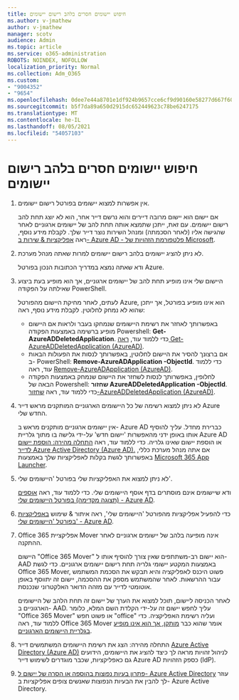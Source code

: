 ```yaml
---
title: חיפוש יישומים חסרים בלהב רישום יישומים
ms.author: v-jmathew
author: v-jmathew
manager: scotv
audience: Admin
ms.topic: article
ms.service: o365-administration
ROBOTS: NOINDEX, NOFOLLOW
localization_priority: Normal
ms.collection: Adm_O365
ms.custom:
- "9004352"
- "9654"
ms.openlocfilehash: 0dee7e44a8701e1df924b9657cce6cf9d90160e58277d667f6069a4cbcf87ce5
ms.sourcegitcommit: b5f7da89a650d2915dc652449623c78be6247175
ms.translationtype: MT
ms.contentlocale: he-IL
ms.lasthandoff: 08/05/2021
ms.locfileid: "54057103"
---
```

# <a name="find-missing-applications-on-app-registration-blade"></a>חיפוש יישומים חסרים בלהב רישום יישומים

1. אין אפשרות למצוא יישומים בפורטל רישום יישומים.

    אם יישום הוא יישום מרובה דיירים והוא נרשם דייר אחר, הוא לא יוצג תחת להב רישום יישומים. עם זאת, ייתכן שתמצא אותה תחת להב של יישומים ארגוניים לאחר שהגישה אליו (לאחר הסכמתה) ומנהל השירות נוצר דייר שלך. לקבלת מידע נוסף, ראה [אפליקציות & שירות ב- Azure AD - פלטפורמת הזהויות של Microsoft](https://docs.microsoft.com/azure/active-directory/develop/app-objects-and-service-principals).
2. לא ניתן להציג יישומים בלהב רישום יישומים למרות שאתה מנהל מערכת.

    ודא שאתה נמצא במדריך הכתובות הנכון בפורטל Azure.
3. היישום שלי אינו מופיע תחת להב של יישומים ארגוניים, אך הוא מופיע בעת ביצוע שאילתה על הפקודה PowerShell.

    לעתים, לאחר מחיקת היישום מהפורטל Azure, הוא אינו מופיע בפורטל, אך ייתכן שהוא לא נמחק לחלוטין. לקבלת מידע נוסף, ראה:
    - באפשרותך לאחזר את רשימת היישומים שנמחקו בעבר ולראות אם היישום מופיע ברשימה באמצעות הפקודה Powershell: **Get-AzureADDeletedApplication**. כדי ללמוד עוד, [ראה Get-AzureADDeletedApplication (AzureAD)](https://docs.microsoft.com/powershell/module/azuread/get-azureaddeletedapplication).
    - אם ברצונך להסיר את היישום לחלוטין, באפשרותך לנסות את הפעולות הבאות ב- PowerShell: **Remove-AzureADApplication -ObjectId**. כדי ללמוד עוד, ראה [Remove-AzureADApplication (AzureAD)](https://docs.microsoft.com/powershell/module/azuread/remove-azureadapplication).
    - לחלופין, באפשרותך לנסות לשחזר את היישום שנמחק באמצעות הפקודה הבאה של Powershell: **שחזור AzureADDeletedApplication -ObjectId**. כדי ללמוד עוד, ראה [שחזור-AzureADDeletedApplication (AzureAD)](https://docs.microsoft.com/powershell/module/azuread/restore-azureaddeletedapplication).
4. לא ניתן למצוא רשימה של כל היישומים הארגוניים המותקנים מראש דייר Azure החדש שלי.

    אין יישומים ארגוניים מותקנים מראש ב- Azure AD כברירת מחדל. עליך להוסיף אותו באופן ידני מהאפשרות 'יישום חדש' על-ידי גלישה בו מתוך גלריית Azure AD או הוספת יישום שאינו גלריה. כדי ללמוד עוד, ראה [התחלה מהירה: הוספת יישום לדייר Azure Active Directory (Azure AD).](https://docs.microsoft.com/azure/active-directory/manage-apps/add-application-portal)
    אם אתה מנהל מערכת כללי, באפשרותך לגשת בקלות לאפליקציות שלך באמצעות [Microsoft 365 App Launcher](https://docs.microsoft.com/microsoft-365/admin/manage/customize-the-app-launcher).
5. לא ניתן למצוא את האפליקציות שלי בפורטל 'היישומים שלי'.

    ודא שיישומים אינם מוסתרים בדף אוסף היישומים שלי. כדי ללמוד עוד, ראה [אוספים (תצוגה מקדימה) בפורטל היישומים שלי - Azure AD](https://docs.microsoft.com/azure/active-directory/user-help/my-apps-portal-user-collections).
6. כדי להפעיל אפליקציות מהפורטל 'היישומים שלי', ראה איתור & שימוש [באפליקציות בפורטל 'היישומים שלי' - Azure AD](https://docs.microsoft.com/azure/active-directory/user-help/my-apps-portal-end-user-access).
7. Office 365 אפליקציית Mover אינה מופיעה בלהב של יישומים ארגוניים לאחר ההתקנה.

    היישום "Office 365 Mover" הוא יישום רב-משתתפים שאין צורך להוסיף אותו ל- AAD באמצעות המקטע יישומי גלריה תחת רישום יישומים ארגוניים. כדי לגשת Office 365 Mover, פשוט היכנס לאפליקציה והיא תבקש את הסכמת המשתמש עבור ההרשאות. לאחר שהמשתמש מספק את ההסכמה, יישום זה יתווסף באופן אוטומטי לדייר עם מזהה הדואר האלקטרוני שנכנסת.

    לאחר הכניסה ליישום, תוכל למצוא את הערך של יישום זה תחת הלהב של היישומים הארגוניים ב- AAD. עליך לחפש יישום זה על-ידי הקלדת השם המלא, כלומר "Office 365 Mover" או פשוט חפש "office" ועליה רשימת האפליקציה. כדי ללמוד עוד, ראה Office 365 Mover אומר שהוא כבר [מותקן, אך הוא אינו מופיע בגלריית היישומים הארגוניים](https://docs.microsoft.com/answers/questions/30186/office-365-mover-says-its-already-installed-but-it.html).
8. התחלה מהירה: הצג את רשימת היישומים המשתמשים דייר [Azure Active Directory (Azure AD)](https://docs.microsoft.com/azure/active-directory/manage-apps/view-applications-portal) לניהול זהויות מראה לך כיצד להציג את היישומים, הידועים גם כאפליקציות, שכבר מוגדרים לשימוש דייר Azure AD כספק הזהויות (IdP).
9. [פתרון בעיות נפוצות בהוספה או הסרה של יישום ל- Azure Active Directory](https://docs.microsoft.com/azure/active-directory/manage-apps/troubleshoot-adding-apps) עוזר לך להבין את הבעיות הנפוצות שאנשים צופים אפליקציות ב- Azure Active Directory.
